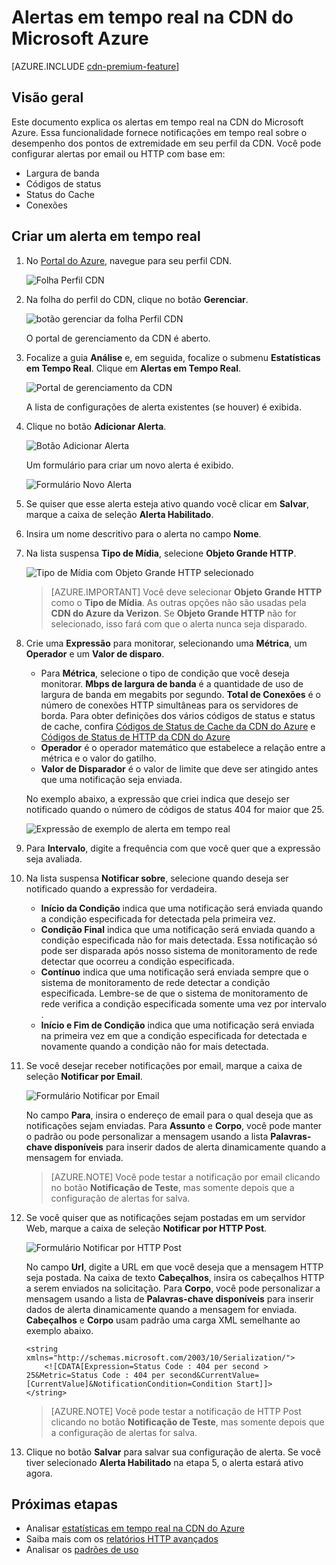 <properties
	pageTitle="Alertas em tempo real da CDN do Azure | Microsoft Azure"
	description="Alertas em tempo real na CDN do Microsoft Azure. Alertas em tempo real fornecem notificações sobre o desempenho dos pontos de extremidade em seu perfil da CDN."
	services="cdn"
	documentationCenter=""
	authors="camsoper"
	manager="erikre"
	editor=""/>

<tags
	ms.service="cdn"
	ms.workload="tbd"
	ms.tgt_pltfrm="na"
	ms.devlang="na"
	ms.topic="article"
	ms.date="07/12/2016"
	ms.author="casoper"/>

# Alertas em tempo real na CDN do Microsoft Azure

[AZURE.INCLUDE [cdn-premium-feature](../../includes/cdn-premium-feature.md)]


## Visão geral

Este documento explica os alertas em tempo real na CDN do Microsoft Azure. Essa funcionalidade fornece notificações em tempo real sobre o desempenho dos pontos de extremidade em seu perfil da CDN. Você pode configurar alertas por email ou HTTP com base em:

* Largura de banda
* Códigos de status
* Status do Cache
* Conexões

## Criar um alerta em tempo real

1. No [Portal do Azure](https://portal.azure.com), navegue para seu perfil CDN.

	![Folha Perfil CDN](./media/cdn-real-time-alerts/cdn-profile-blade.png)

2. Na folha do perfil do CDN, clique no botão **Gerenciar**.

	![botão gerenciar da folha Perfil CDN](./media/cdn-real-time-alerts/cdn-manage-btn.png)

	O portal de gerenciamento da CDN é aberto.

3. Focalize a guia **Análise** e, em seguida, focalize o submenu **Estatísticas em Tempo Real**. Clique em **Alertas em Tempo Real**.

	![Portal de gerenciamento da CDN](./media/cdn-real-time-alerts/cdn-premium-portal.png)

	A lista de configurações de alerta existentes (se houver) é exibida.

4. Clique no botão **Adicionar Alerta**.

	![Botão Adicionar Alerta](./media/cdn-real-time-alerts/cdn-add-alert.png)

	Um formulário para criar um novo alerta é exibido.

	![Formulário Novo Alerta](./media/cdn-real-time-alerts/cdn-new-alert.png)

5. Se quiser que esse alerta esteja ativo quando você clicar em **Salvar**, marque a caixa de seleção **Alerta Habilitado**.

6. Insira um nome descritivo para o alerta no campo **Nome**.

7. Na lista suspensa **Tipo de Mídia**, selecione **Objeto Grande HTTP**.

	![Tipo de Mídia com Objeto Grande HTTP selecionado](./media/cdn-real-time-alerts/cdn-http-large.png)

	> [AZURE.IMPORTANT] Você deve selecionar **Objeto Grande HTTP** como o **Tipo de Mídia**. As outras opções não são usadas pela **CDN do Azure da Verizon**. Se **Objeto Grande HTTP** não for selecionado, isso fará com que o alerta nunca seja disparado.

8. Crie uma **Expressão** para monitorar, selecionando uma **Métrica**, um **Operador** e um **Valor de disparo**.

	- Para **Métrica**, selecione o tipo de condição que você deseja monitorar. **Mbps de largura de banda** é a quantidade de uso de largura de banda em megabits por segundo. **Total de Conexões** é o número de conexões HTTP simultâneas para os servidores de borda. Para obter definições dos vários códigos de status e status de cache, confira [Códigos de Status de Cache da CDN do Azure](https://msdn.microsoft.com/library/mt759237.aspx) e [Códigos de Status de HTTP da CDN do Azure](https://msdn.microsoft.com/library/mt759238.aspx)
	- **Operador** é o operador matemático que estabelece a relação entre a métrica e o valor do gatilho.
	- **Valor de Disparador** é o valor de limite que deve ser atingido antes que uma notificação seja enviada.

	No exemplo abaixo, a expressão que criei indica que desejo ser notificado quando o número de códigos de status 404 for maior que 25.

	![Expressão de exemplo de alerta em tempo real](./media/cdn-real-time-alerts/cdn-expression.png)

9. Para **Intervalo**, digite a frequência com que você quer que a expressão seja avaliada.

10. Na lista suspensa **Notificar sobre**, selecione quando deseja ser notificado quando a expressão for verdadeira.
	
	- **Início da Condição** indica que uma notificação será enviada quando a condição especificada for detectada pela primeira vez.
	- **Condição Final** indica que uma notificação será enviada quando a condição especificada não for mais detectada. Essa notificação só pode ser disparada após nosso sistema de monitoramento de rede detectar que ocorreu a condição especificada.
	- **Contínuo** indica que uma notificação será enviada sempre que o sistema de monitoramento de rede detectar a condição especificada. Lembre-se de que o sistema de monitoramento de rede verifica a condição especificada somente uma vez por intervalo .
	- **Início e Fim de Condição** indica que uma notificação será enviada na primeira vez em que a condição especificada for detectada e novamente quando a condição não for mais detectada.

11. Se você desejar receber notificações por email, marque a caixa de seleção **Notificar por Email**.

	![Formulário Notificar por Email](./media/cdn-real-time-alerts/cdn-notify-email.png)
	
	No campo **Para**, insira o endereço de email para o qual deseja que as notificações sejam enviadas. Para **Assunto** e **Corpo**, você pode manter o padrão ou pode personalizar a mensagem usando a lista **Palavras-chave disponíveis** para inserir dados de alerta dinamicamente quando a mensagem for enviada.

	> [AZURE.NOTE] Você pode testar a notificação por email clicando no botão **Notificação de Teste**, mas somente depois que a configuração de alertas for salva.

12. Se você quiser que as notificações sejam postadas em um servidor Web, marque a caixa de seleção **Notificar por HTTP Post**.

	![Formulário Notificar por HTTP Post](./media/cdn-real-time-alerts/cdn-notify-http.png)

	No campo **Url**, digite a URL em que você deseja que a mensagem HTTP seja postada. Na caixa de texto **Cabeçalhos**, insira os cabeçalhos HTTP a serem enviados na solicitação. Para **Corpo**, você pode personalizar a mensagem usando a lista de **Palavras-chave disponíveis** para inserir dados de alerta dinamicamente quando a mensagem for enviada. **Cabeçalhos** e **Corpo** usam padrão uma carga XML semelhante ao exemplo abaixo.

	```
	<string xmlns="http://schemas.microsoft.com/2003/10/Serialization/">
		<![CDATA[Expression=Status Code : 404 per second > 25&Metric=Status Code : 404 per second&CurrentValue=[CurrentValue]&NotificationCondition=Condition Start]]>
	</string>
	```

	> [AZURE.NOTE] Você pode testar a notificação de HTTP Post clicando no botão **Notificação de Teste**, mas somente depois que a configuração de alertas for salva.

13. Clique no botão **Salvar** para salvar sua configuração de alerta. Se você tiver selecionado **Alerta Habilitado** na etapa 5, o alerta estará ativo agora.

## Próximas etapas

- Analisar [estatísticas em tempo real na CDN do Azure](cdn-real-time-stats.md)
- Saiba mais com os [relatórios HTTP avançados](cdn-advanced-http-reports.md)
- Analisar os [padrões de uso](cdn-analyze-usage-patterns.md)

<!---HONumber=AcomDC_0824_2016-->